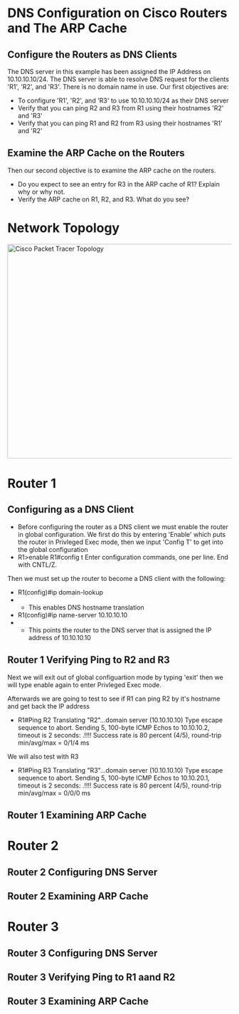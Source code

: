 # DNS Configuration on Cisco Routers and The ARP Cache

## Configure the Routers as DNS Clients
The DNS server in this example has been assigned the IP Address on 10.10.10.10/24. The DNS server is able to resolve DNS request for the clients 'R1', 'R2', and 'R3'. There is no domain name in use.
Our first objectives are:
- To configure 'R1', 'R2', and 'R3' to use 10.10.10.10/24 as their DNS server
-  Verify that you can ping R2 and R3 from R1 using their hostnames 'R2' and 'R3'
-  Verify that you can ping R1 and R2 from R3 using their hostnames 'R1' and 'R2'

## Examine the ARP Cache on the Routers
Then our second objective is to examine the ARP cache on the routers.
- Do you expect to see an entry for R3 in the ARP cache of R1? Explain why or why not.
- Verify the ARP cache on R1, R2, and R3. What do you see?

# Network Topology
<img width="760" height="482" alt="Cisco Packet Tracer Topology" src="https://github.com/user-attachments/assets/b67f581b-8bb0-44e3-be14-41b61827f611" />


# Router 1
## Configuring as a DNS Client
- Before configuring the router as a DNS client we must enable the router in global configuration. We first do this by entering 'Enable' which puts the router in Privleged Exec mode, then we input 'Config T' to get into the global configuration
- R1>enable
R1#config t
Enter configuration commands, one per line.  End with CNTL/Z.

Then we must set up the router to become a DNS client with the following: 
- R1(config)#ip domain-lookup
- - This enables DNS hostname translation
- R1(config)#ip name-server 10.10.10.10
-  - This points the router to the DNS server that is assigned the IP address of 10.10.10.10

## Router 1 Verifying Ping to R2 and R3
Next we will exit out of global configuartion mode by typing 'exit' then we will type enable again to enter Privleged Exec mode.

Afterwards we are going to test to see if R1 can ping R2 by it's hostname and get back the IP address
- R1#Ping R2
Translating "R2"...domain server (10.10.10.10)
Type escape sequence to abort.
Sending 5, 100-byte ICMP Echos to 10.10.10.2, timeout is 2 seconds:
.!!!!
Success rate is 80 percent (4/5), round-trip min/avg/max = 0/1/4 ms

We will also test with R3
- R1#Ping R3
  Translating "R3"...domain server (10.10.10.10)
  Type escape sequence to abort.
  Sending 5, 100-byte ICMP Echos to 10.10.20.1, timeout is 2 seconds:
  .!!!!
  Success rate is 80 percent (4/5), round-trip min/avg/max = 0/0/0 ms

## Router 1 Examining ARP Cache

# Router 2
## Router 2 Configuring DNS Server

## Router 2 Examining ARP Cache

# Router 3 
## Router 3 Configuring DNS Server

## Router 3 Verifying Ping to R1 aand R2

## Router 3 Examining ARP Cache

